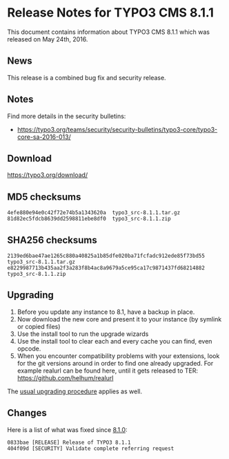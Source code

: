 Release Notes for TYPO3 CMS 8.1.1
=================================

This document contains information about TYPO3 CMS 8.1.1 which was
released on May 24th, 2016.

News
----

This release is a combined bug fix and security release.

Notes
-----

Find more details in the security bulletins:

-   <https://typo3.org/teams/security/security-bulletins/typo3-core/typo3-core-sa-2016-013/>

Download
--------

<https://typo3.org/download/>

MD5 checksums
-------------

    4efe880e94e0c42f72e74b5a1343620a  typo3_src-8.1.1.tar.gz
    81d82ec5fdcb8639dd2598811ebe8df0  typo3_src-8.1.1.zip

SHA256 checksums
----------------

    2139ed6bae47ae1265c880a40825a1b85dfe020ba71fcfadc912ede85f73bd55  typo3_src-8.1.1.tar.gz
    e8229987713b435aa2f3a283f8b4ac8a9679a5ce95ca17c9871437fd68214882  typo3_src-8.1.1.zip

Upgrading
---------

1.  Before you update any instance to 8.1, have a backup in place.
2.  Now download the new core and present it to your instance (by
    symlink or copied files)
3.  Use the install tool to run the upgrade wizards
4.  Use the install tool to clear each and every cache you can find,
    even opcode.
5.  When you encounter compatibility problems with your extensions, look
    for the git versions around in order to find one already upgraded.
    For example realurl can be found here, until it gets released to
    TER: <https://github.com/helhum/realurl>

The [usual upgrading
procedure](https://docs.typo3.org/typo3cms/InstallationGuide/) applies
as well.

Changes
-------

Here is a list of what was fixed since
[8.1.0](TYPO3_CMS_8.1.0 "wikilink"):

    0833bae [RELEASE] Release of TYPO3 8.1.1
    404f09d [SECURITY] Validate complete referring request


